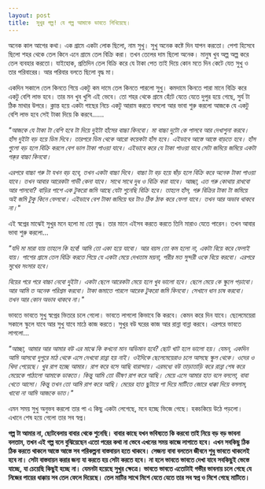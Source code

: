 ```yaml
---
layout: post
title:  সুখুর গল্প! যে গল্প আমাকে ভাবতে শিখিয়েছে।  
---
```


অনেক কাল আগের কথা। এক গ্রামে একটা লোক ছিলো, নাম সুখু। সুখু অনেক কষ্টে দিন যাপন করতো। পেশা হিসেবে ছিলো শহর থেকে তেল কিনে এনে গ্রামে তেল বিক্রি করা। তখন তেলের দাম ছিলো অনেক। মানুষ খুব অল্প অল্প করে তেল ব্যবহার করতো। যাইহোক, প্রতিদিন তেল বিক্রি করে যে টাকা পেত তাই দিয়ে কোন মতে দিন কেটে যেত সুখু ও তার পরিবারের। আর পরিবার বলতে ছিলো বৃদ্ধ মা। 

একদিন সকালে তেল কিনতে গিয়ে একটু কম দামে তেল কিনতে পারলো সুখু। কমদামে কিনতে পারা মানে বিক্রি করে একটু বেশি লাভ হবে। তার মন খুব খুশি এই ভেবে। তো শহর থেকে গ্রামে হেঁটে যেতে যেতে দুপুর হয়ে গেছে, সুর্য টা ঠিক মাথার উপরে। ক্লান্ত হয়ে একটা গাছের নিচে একটু আরাম করতে বসলো আর ভাবা শুরু করলো আজকে যে একটু বেশি লাভ হবে সেই টাকা দিয়ে কি করবে……

_"আজকে যে টাকা টা বেশি হবে টা দিয়ে দুইটা হাঁসের বাচ্চা কিনবো। মা বাচ্চা দুটো কে পালবে আর দেখাশুনা করবে। হাঁস দুইটা বড় হয়ে ডিম দিবে। তারপরে ডিম থেকে আরো কয়েকটা হাঁস হবে। এইভাবে আস্তে আস্তে বাড়তে হবে। হাঁস গুলো বড় হলে বিক্রি করলে বেশ ভাল টাকা পাওয়া যাবে। এইভাবে করে যে টাকা পাওয়া যাবে সেটা জমিয়ে জমিয়ে একটা গরু্র বাচ্চা কিনবো।_

_এরপরে বাচ্চা গরু টা যখন বড় হবে, তখন একটা বাচ্চা দিবে। বাচ্চা টা বড় হয়ে ষাঁড় হলে বিক্রি করে অনেক টাকা পাওয়া যাবে। তখন আবার আরেকটা গাভী কেনা যাবে। সাথে সাথে দুধ ও বিক্রি করা যাবে।
আচ্ছা, এত গরু কোথায় রাখবো আর পালবো? বাড়ির পাশে এক টুকরো জমি আছে যেটা শুনেছি বিক্রি হবে। তাহলে হাঁস, গরু বিক্রির টাকা টা জমিয়ে অই জমি টুকু কিনে ফেলবো। এইভাবে বেশ টাকা জমিয়ে ঘর টাও ঠিক ঠাক করে ফেলা যাবে। তখন আর অভাব থাকবে না।"_

এই স্বপ্নের মাঝেই সুখুর মনে হলো মা তো বৃদ্ধ। তার মানে এইসব করতে করতে তিনি মারাও যেতে পারেন। তখন আবার ভাবা শুরু করলো…

_"যদি মা মারা যায় তাহলে কি হবে! আমি তো একা হয়ে যাবো। আর বয়স তো কম হলো না, একটা বিয়ে করে ফেলাই যায়। পাশের গ্রামে তেল বিক্রি করতে গিয়ে যে একটা মেয়ে দেখতাম ময়না, পরীর মত সুন্দরী ওকে বিয়ে করবো। এরপরে সুখের সংসার হবে।_

_বিয়ের পরে পরে বাচ্চা নেবো দুইটা। একটা ছেলে আরেকটা মেয়ে হলে খুব ভালো হবে। ছেলে মেয়ে কে স্কুলে পড়াবো। আর আমি ত অনেক পরিশ্রম করবো। টাকা জমাতে পারলে আরেক টুকরো জমি কিনবো। সেখানে ধান চাষ করবো। তখন আর কোন অভাব থাকবে না।"_

ভাবতে ভাবতে সুখু স্বপ্নের ভিতরে চলে গেলো। ভাবতে লাগলো কিভাবে কি করবে। কেমন করে দিন যাবে। ছেলেমেয়েরা সকালে স্কুলে যাবে আর সুখু যাবে মাঠে কাজ করতে। সুখুর বউ ঘরের কাজ আর রান্না বান্না করবে। এরপরে ভাবতে লাগলো…

_"আচ্ছা, আমার আর আমার বউ এর মাঝে কি কখনো মান অভিমান হবে? ছোট খাট হলে ভালো হয়। যেমন, একদিন আমি আসবো দুপুরে মাঠ থেকে এসে দেখবো রান্না হয় নাই। ওইদিকে ছেলেমেয়েরাও চলে আসছে স্কুল থেকে। ওদের ও খিদা পেয়েছে। খুব রাগ হচ্ছে আমার। রাগ করে বসে আছি বারান্দায়। এরমধ্যে বউ তাড়াতাড়ি করে রান্না শেষ করে মেয়েকে পাঠালো আমাকে ডাকতে। কিন্তু আমি তো ভীষণ রাগ করে আছি। মেয়ে এসে আমার হাত বলে বললো, বাবা খেতে আসো। কিন্তু তখন তো আমি রাগ করে আছি। মেয়ের হাত ছুটায়ে পা দিয়ে মাটিতে জোরে ধাক্কা দিয়ে বললাম, খাবো না আমি আজকে ভাত।"_

এমন সময় সুখু অনুভব করলো তার পা এ কিছু একটা লেগেছে, মনে হচ্ছে ভিজে গেছে। হকচকিয়ে উঠে পড়লো। এখানে শেষ হয়ে গেলো তার সব স্বপ্ন। 

**গল্প টা আমার না, ছোটবেলায় বাবার থেকে শুনেছি। বাবার কাছে যখন ভবিষ্যতে কি করবো তাই নিয়ে বড় বড় ভাবনা বলতাম, তখন এই গল্প বলে বুঝিয়েছেন এতো পরের কথা না ভেবে এখনের সময় কাজে লাগাতে হবে। এখন সবকিছু ঠিক ঠিক করতে থাকলে আস্তে আস্তে সব পরিকল্পনা বাস্তবায়ন হতে থাকবে। সেজন্য বাবা বলতেন জীবনে শুধু ভাবতে থাকলেই হবে না। সেটা বাস্তবায়ন করার জন্য যা করতে হয় সেটা করতে হবে। না হলে ভাবতে ভাবতে দেখা যাবে সবকিছুই ভেস্তে যাচ্ছে, যা চেয়েছি কিছুই হচ্ছে না। যেমনটা হয়েছে সুখুর ক্ষেত্রে। ভাবতে ভাবতে এতোটাই গভীর ভাবনায় চলে গেছে যে নিজের পায়ের ধাক্কায় সব তেল ফেলে দিয়েছে। তেল মাটির সাথে মিশে যেতে যেতে তার সব স্বপ্ন ও মিশে গেছে মাটিতে।**

